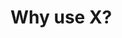 # Why use X?

<!-- 
## What is X?
## What problems does it solve?
## What problems does it *not* solve?
## Pros
## Cons
## Alternatives
## When to choose it
## Research
-->
